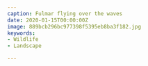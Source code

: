 ```yaml
---
caption: Fulmar flying over the waves
date: 2020-01-15T00:00:00Z
image: 889bcb296bc977398f5395eb8ba3f182.jpg
keywords:
- Wildlife
- Landscape

---
```

